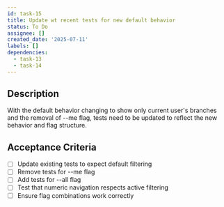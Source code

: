 ```yaml
---
id: task-15
title: Update wt recent tests for new default behavior
status: To Do
assignee: []
created_date: '2025-07-11'
labels: []
dependencies:
  - task-13
  - task-14
---
```


## Description

With the default behavior changing to show only current user's branches and the removal of --me flag, tests need to be updated to reflect the new behavior and flag structure.

## Acceptance Criteria

- [ ] Update existing tests to expect default filtering
- [ ] Remove tests for --me flag
- [ ] Add tests for --all flag
- [ ] Test that numeric navigation respects active filtering
- [ ] Ensure flag combinations work correctly
